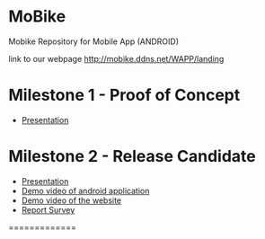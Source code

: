 # MoBike
Mobike Repository for Mobile App (ANDROID)

link to our webpage
http://mobike.ddns.net/WAPP/landing

Milestone 1 - Proof of Concept
==============
- [Presentation](https://drive.google.com/open?id=0B_1wI-LJKIS-VFlPNS12MUpuSzA&authuser=0)

Milestone 2 - Release Candidate
==============
- [Presentation](https://drive.google.com/file/d/0B_XS-9N10jh_a2V0dkkyMG14cmM/view?usp=sharing)
- [Demo video of android application](https://drive.google.com/open?id=0B_1wI-LJKIS-b2s2UmRQRkc2Zmc&authuser=0)
- [Demo video of the website](https://drive.google.com/open?id=0B0jdXB8d2b4pWksyeTZISkxuQlk&authuser=0)
- [Report Survey](https://drive.google.com/file/d/0B_XS-9N10jh_UjFhQnpidUp0VFU/view?usp=sharing)

=============
